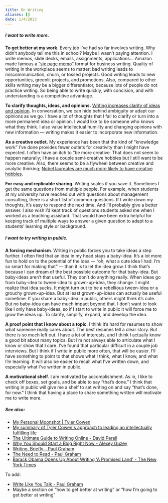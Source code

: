 ```yaml
---
title: On Writing
aliases: []
date: 1/4/2023
---
```


##### I want to write more.  

**To get better at my work.** Every job I’ve had so far involves writing. Why didn’t anybody tell me this in school? Maybe I wasn’t paying attention. I write memos, slide decks, emails, assignments, applications… Amazon made famous a [“six page memo”](https://writingcooperative.com/the-anatomy-of-an-amazon-6-pager-fc79f31a41c9) format for business writing. Quality of writing in the workplace seems to matter: bad writing leads to miscommunication, churn, or tossed projects. Good writing leads to new opportunities, greenlit projects, and promotions. Also, compared to other skills writing may be a bigger differentiator, because lots of people do not practice writing. So being able to write quickly, with concision, and with understanding is a competitive advantage. 
  
**To clarify thoughts, ideas, and opinions.** [Writing increases clarity of ideas and opinion](http://paulgraham.com/read.html). In conversation, we can hide behind ambiguity or adapt our opinions as we go. I have a lot of thoughts that I fail to clarify or turn into a more permanent idea or opinion. I would like to be someone who knows what they think. I also value intellectual humility and changing opinions with new information — writing makes it easier to incorporate new information.
  
**As a creative outlet.** My experience has been that the kind of “knowledge work” I’ve done provides fewer outlets for creativity than I might have expected. I often have an itch to “be more creative. That does not seem to happen naturally; I have a couple semi-creative hobbies but I still want to be more creative. Also, there seems to be a flywheel between creative and analytic thinking; [Nobel laureates are much more likely to have creative hobbies](https://psycnet.apa.org/record/2009-22160-003). 
  
**For easy and replicable sharing**. Writing scales if you save it. Sometimes I get the same questions from multiple people. For example, when students at my university have reached out with questions about management consulting, there is a short list of common questions. If I write down my thoughts, it’s easy to respond the next time. And I’ll probably give a better answer. I also wish I’d kept track of questions students asked me when I worked as a teaching assistant. That would have been extra helpful for keeping track of multiple ways to answer a given question to adapt to a students’ learning style or background. 

##### I want to try writing in public. 

**A forcing mechanism**. Writing in public forces you to take ideas a step further. I often find that an idea in my head stays a baby-idea. It’s a lot more fun to hold on to the potential of the idea — “oh, what a cute idea I had. I’m so smart for making that” — than it is to let the idea grow. I think that’s because I can dream of the best possible outcome for that baby-idea. But baby-ideas aren’t that useful. They don’t do anything really. When ideas go from baby-idea to tween-idea to grown-up-idea, they change. I might realize that idea sucks. It might turn out to be a rebellious tween-idea or a grouchy grown-up-idea. But at least grown-up-ideas can actually be useful sometime. If you share a baby-idea in public, others might think it’s cute. But no baby-idea can have much impact beyond that. I don’t want to look like I only have baby-ideas, so if I start to write in public it will force me to grow the ideas up. To clarify, simplify, expand, and develop the idea. 
  
**A proof point that I know about a topic**. I think it’s hard for resumes to show what someone really cares about. The best resumes tell a clear story. But there is so much left out. I have a lot of interests, and I think I actually know a good bit about many topics. But I’m not always able to articulate what I know or show that I care. I’ve found that particular difficult in a couple job interviews. But I think if I write in public more often, that will be easier. I’ll have something to point to that shows what I think, what I know, and what I’m learning. It will also be easier to recall what I’ve written down, and especially what I’ve written in public. 
  
**A motivational shelf**. I am motivated by accomplishment. As in, I like to check off boxes, set goals, and be able to say “that’s done.” I think that writing in public will give me a shelf to set writing on and say “that’s done, for now.” I think that having a place to share something written will motivate me to write more. 

##### See also:
- [My Personal Moonshot | Tyler Cowen](https://www.mercatus.org/bridge/commentary/my-personal-moonshot)
- [My summary of Tyler Cowen's approach to leading an intellectually fulfilling life](https://mysticalsilicon.substack.com/p/my-summary-of-tyler-cowens-approach)
- [The Ultimate Guide to Writing Online - David Perell](https://perell.com/essay/the-ultimate-guide-to-writing-online/)
- [Why You Should Start a Blog Right Now - Alexey Guzey](https://guzey.com/personal/why-have-a-blog/)
- [Writing,  Briefly -  Paul Graham](http://www.paulgraham.com/writing44.html)
- [The Need to Read - Paul Graham](http://paulgraham.com/read.html)
- [Barack Obama Opens Up About Writing 'A Promised Land' - The New York Times](https://www.nytimes.com/2020/12/08/books/barack-obama-promised-land-reading-writing.html)

To add:
- [Write Like You Talk - Paul Graham](http://paulgraham.com/talk.html)
- Maybe a section on “how to get better at writing” or “how I’m going to get better at writing”